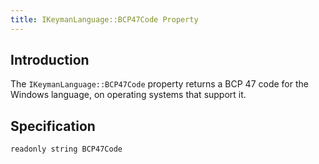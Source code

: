 ```yaml
---
title: IKeymanLanguage::BCP47Code Property
---
```


## Introduction

The `IKeymanLanguage::BCP47Code` property returns a BCP 47 code for the
Windows language, on operating systems that support it.

## Specification

``` clike
readonly string BCP47Code
```
